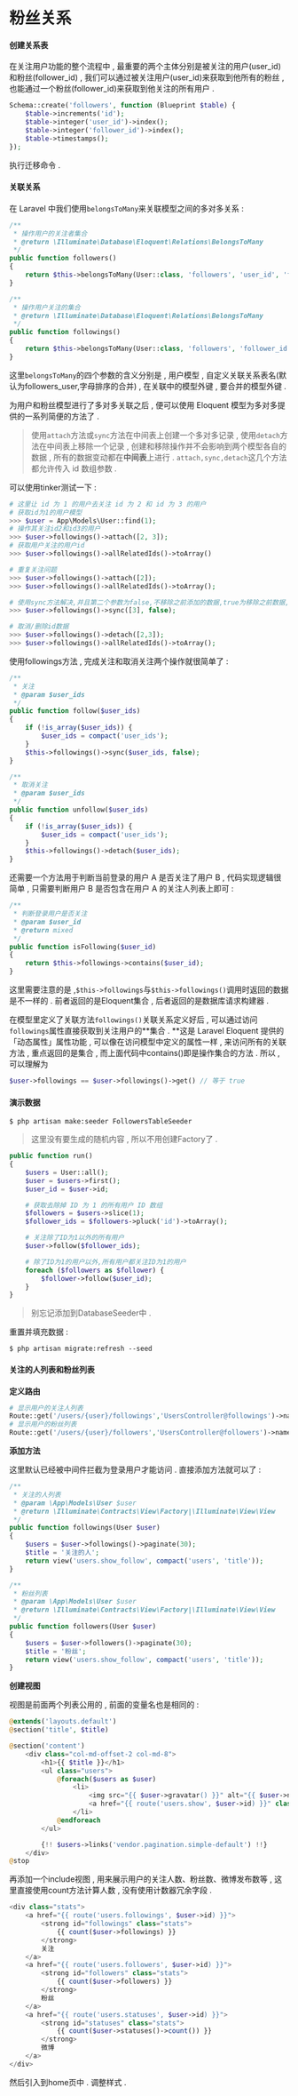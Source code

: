# 粉丝关系

#### 创建关系表

在关注用户功能的整个流程中 , 最重要的两个主体分别是被关注的用户\(user\_id\)和粉丝\(follower\_id\) , 我们可以通过被关注用户\(user\_id\)来获取到他所有的粉丝 , 也能通过一个粉丝\(follower\_id\)来获取到他关注的所有用户 .

```php
Schema::create('followers', function (Blueprint $table) {
    $table->increments('id');
    $table->integer('user_id')->index();
    $table->integer('follower_id')->index();
    $table->timestamps();
});
```

执行迁移命令 .

#### 关联关系

在 Laravel 中我们使用`belongsToMany`来关联模型之间的多对多关系 :

```php
/**
 * 操作用户的关注者集合
 * @return \Illuminate\Database\Eloquent\Relations\BelongsToMany
 */
public function followers()
{
    return $this->belongsToMany(User::class, 'followers', 'user_id', 'follower_id');
}

/**
 * 操作用户关注的集合
 * @return \Illuminate\Database\Eloquent\Relations\BelongsToMany
 */
public function followings()
{
    return $this->belongsToMany(User::class, 'followers', 'follower_id', 'user_id');
}
```

这里`belongsToMany`的四个参数的含义分别是 , 用户模型 , 自定义关联关系表名\(默认为followers\_user,字母排序的合并\) , 在关联中的模型外键 , 要合并的模型外键 .

为用户和粉丝模型进行了多对多关联之后 , 便可以使用 Eloquent 模型为多对多提供的一系列简便的方法了 .

> 使用`attach`方法或`sync`方法在中间表上创建一个多对多记录 , 使用`detach`方法在中间表上移除一个记录 , 创建和移除操作并不会影响到两个模型各自的数据 , 所有的数据变动都在**中间表**上进行 . `attach,sync,detach`这几个方法都允许传入 id 数组参数 .

可以使用tinker测试一下 :

```php
# 这里让 id 为 1 的用户去关注 id 为 2 和 id 为 3 的用户
# 获取id为1的用户模型
>>> $user = App\Models\User::find(1);
# 操作其关注id2和id3的用户
>>> $user->followings()->attach([2, 3]);
# 获取用户关注的用户id
>>> $user->followings()->allRelatedIds()->toArray()

# 重复关注问题
>>> $user->followings()->attach([2]);
>>> $user->followings()->allRelatedIds()->toArray();

# 使用sync方法解决,并且第二个参数为false,不移除之前添加的数据,true为移除之前数据,以现在的数据为准.
>>> $user->followings()->sync([3], false);

# 取消/删除id数据
>>> $user->followings()->detach([2,3]);
>>> $user->followings()->allRelatedIds()->toArray();
```

使用followings方法 , 完成关注和取消关注两个操作就很简单了 :

```php
/**
 * 关注
 * @param $user_ids
 */
public function follow($user_ids)
{
    if (!is_array($user_ids)) {
        $user_ids = compact('user_ids');
    }
    $this->followings()->sync($user_ids, false);
}

/**
 * 取消关注
 * @param $user_ids
 */
public function unfollow($user_ids)
{
    if (!is_array($user_ids)) {
        $user_ids = compact('user_ids');
    }
    $this->followings()->detach($user_ids);
}
```

还需要一个方法用于判断当前登录的用户 A 是否关注了用户 B , 代码实现逻辑很简单 , 只需要判断用户 B 是否包含在用户 A 的关注人列表上即可 :

```php
/**
 * 判断登录用户是否关注
 * @param $user_id
 * @return mixed
 */
public function isFollowing($user_id)
{
    return $this->followings->contains($user_id);
}
```

这里需要注意的是 ,`$this->followings`与`$this->followings()`调用时返回的数据是不一样的 . 前者返回的是Eloquent集合 , 后者返回的是数据库请求构建器 .

在模型里定义了关联方法`followings()`关联关系定义好后 , 可以通过访问`followings`属性直接获取到关注用户的**集合 . **这是 Laravel Eloquent 提供的「动态属性」属性功能 , 可以像在访问模型中定义的属性一样 , 来访问所有的关联方法 , 重点返回的是集合 , 而上面代码中contains\(\)即是操作集合的方法 . 所以 , 可以理解为

```php
$user->followings == $user->followings()->get() // 等于 true
```

#### 演示数据

```
$ php artisan make:seeder FollowersTableSeeder
```

> 这里没有要生成的随机内容 , 所以不用创建Factory了 .

```php
public function run()
{
    $users = User::all();
    $user = $users->first();
    $user_id = $user->id;

    # 获取去除掉 ID 为 1 的所有用户 ID 数组
    $followers = $users->slice(1);
    $follower_ids = $followers->pluck('id')->toArray();

    # 关注除了ID为1以外的所有用户
    $user->follow($follower_ids);

    # 除了ID为1的用户以外,所有用户都关注ID为1的用户
    foreach ($followers as $follower) {
        $follower->follow($user_id);
    }
}
```

> 别忘记添加到DatabaseSeeder中 .

重置并填充数据 :

```
$ php artisan migrate:refresh --seed
```

#### 关注的人列表和粉丝列表

**定义路由**

```php
# 显示用户的关注人列表
Route::get('/users/{user}/followings','UsersController@followings')->name('users.followings');
# 显示用户的粉丝列表
Route::get('/users/{user}/followers','UsersController@followers')->name('users.followers');
```

**添加方法**

这里默认已经被中间件拦截为登录用户才能访问 . 直接添加方法就可以了 :

```php
/**
 * 关注的人列表
 * @param \App\Models\User $user
 * @return \Illuminate\Contracts\View\Factory|\Illuminate\View\View
 */
public function followings(User $user)
{
    $users = $user->followings()->paginate(30);
    $title = '关注的人';
    return view('users.show_follow', compact('users', 'title'));
}

/**
 * 粉丝列表
 * @param \App\Models\User $user
 * @return \Illuminate\Contracts\View\Factory|\Illuminate\View\View
 */
public function followers(User $user)
{
    $users = $user->followers()->paginate(30);
    $title = '粉丝';
    return view('users.show_follow', compact('users', 'title'));
}
```

**创建视图**

视图是前面两个列表公用的 , 前面的变量名也是相同的 : 

```php
@extends('layouts.default')
@section('title', $title)

@section('content')
    <div class="col-md-offset-2 col-md-8">
        <h1>{{ $title }}</h1>
        <ul class="users">
            @foreach($users as $user)
                <li>
                    <img src="{{ $user->gravatar() }}" alt="{{ $user->name }}" class="gravatar">
                    <a href="{{ route('users.show', $user->id) }}" class="username">{{ $user->name }}</a>
                </li>
            @endforeach
        </ul>

        {!! $users->links('vendor.pagination.simple-default') !!}
    </div>
@stop
```

再添加一个include视图 , 用来展示用户的关注人数、粉丝数、微博发布数等 , 这里直接使用count方法计算人数 , 没有使用计数器冗余字段 . 

```php
<div class="stats">
    <a href="{{ route('users.followings', $user->id) }}">
        <strong id="followings" class="stats">
            {{ count($user->followings) }}
        </strong>
        关注
    </a>
    <a href="{{ route('users.followers', $user->id) }}">
        <strong id="followers" class="stats">
            {{ count($user->followers) }}
        </strong>
        粉丝
    </a>
    <a href="{{ route('users.statuses', $user->id) }}">
        <strong id="statuses" class="stats">
            {{ count($user->statuses()->count()) }}
        </strong>
        微博
    </a>
</div>
```

然后引入到home页中 . 调整样式 . 

